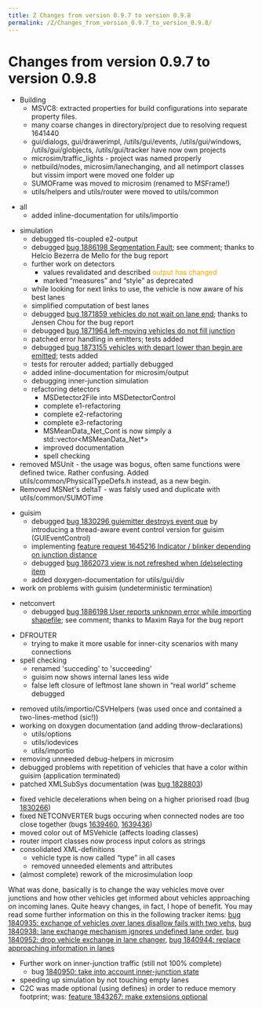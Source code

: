 ```yaml
---
title: Z Changes from version 0.9.7 to version 0.9.8
permalink: /Z/Changes_from_version_0.9.7_to_version_0.9.8/
---
```


Changes from version 0.9.7 to version 0.9.8
===========================================

-   Building
    -   MSVC8: extracted properties for build configurations into separate property files.
    -   many coarse changes in directory/project due to resolving request 1641440
    -   gui/dialogs, gui/drawerimpl, /utils/gui/events, /utils/gui/windows, /utils/gui/globjects, /utils/gui/tracker have now own projects
    -   microsim/traffic_lights - project was named properly
    -   netbuild/nodes, microsim/lanechanging, and all netimport classes but vissim import were moved one folder up
    -   SUMOFrame was moved to microsim (renamed to MSFrame!)
    -   utils/helpers and utils/router were moved to utils/common

<!-- -->

-   all
    -   added inline-documentation for utils/importio

<!-- -->

-   simulation
    -   debugged tls-coupled e2-output
    -   debugged [bug 1886198 Segmentation Fault](http://sourceforge.net/tracker/index.php?func=detail&aid=1871037&group_id=45607&atid=443421); see comment; thanks to Helcio Bezerra de Mello for the bug report
    -   further work on detectors
        -   values revalidated and described <font color="orange">output has changed</font>
        -   marked “measures” and “style” as deprecated
    -   while looking for next links to use, the vehicle is now aware of his best lanes
    -   simplified computation of best lanes
    -   debugged [bug 1871859 vehicles do not wait on lane end](http://sourceforge.net/tracker/index.php?func=detail&aid=1871859&group_id=45607&atid=443421); thanks to Jensen Chou for the bug report
    -   debugged [bug 1871964 left-moving vehicles do not fill junction](http://sourceforge.net/tracker/index.php?func=detail&aid=1871964&group_id=45607&atid=443421)
    -   patched error handling in emitters; tests added
    -   debugged [bug 1873155 vehicles with depart lower than begin are emitted](http://sourceforge.net/tracker/index.php?func=detail&aid=1873155&group_id=45607&atid=443421); tests added
    -   tests for rerouter added; partially debugged
    -   added inline-documentation for microsim/output
    -   debugging inner-junction simulation
    -   refactoring detectors
        -   MSDetector2File into MSDetectorControl
        -   complete e1-refactoring
        -   complete e2-refactoring
        -   complete e3-refactoring
        -   MSMeanData_Net_Cont is now simply a std::vector<MSMeanData_Net*>
        -   improved documentation
        -   spell checking
-   removed MSUnit - the usage was bogus, often same functions were defined twice. Rather confusing. Added utils/common/PhysicalTypeDefs.h instead, as a new begin.
-   Removed MSNet's deltaT - was falsly used and duplicate with utils/common/SUMOTime

<!-- -->

-   guisim
    -   debugged [bug 1830296 guiemitter destroys event que](http://sourceforge.net/tracker/index.php?func=detail&aid=1830296&group_id=45607&atid=443421) by introducing a thread-aware event control version for guisim (GUIEventControl)
    -   implementing [feature request 1645216 Indicator / blinker depending on junction distance](http://sourceforge.net/tracker/index.php?func=detail&aid=1645216&group_id=45607&atid=443424)
    -   debugged [bug 1862073 view is not refreshed when (de)selecting item](http://sourceforge.net/tracker/index.php?func=detail&aid=1862073&group_id=45607&atid=443421)
    -   added doxygen-documentation for utils/gui/div
-   work on problems with guisim (undeterministic termination)

<!-- -->

-   netconvert
    -   debugged [bug 1886198 User reports unknown error while importing shapefile](http://sourceforge.net/tracker/index.php?func=detail&aid=1886198&group_id=45607&atid=443421); see comment; thanks to Maxim Raya for the bug report

<!-- -->

-   DFROUTER
    -   trying to make it more usable for inner-city scenarios with many connections
-   spell checking
    -   renamed 'succeding' to 'succeeding'
    -   guisim now shows internal lanes less wide
    -   false left closure of leftmost lane shown in “real world” scheme debugged

<!-- -->

-   removed utils/importio/CSVHelpers (was used once and contained a two-lines-method (sic!))
-   working on doxygen documentation (and adding throw-declarations)
    -   utils/options
    -   utils/iodevices
    -   utils/importio
-   removing unneeded debug-helpers in microsim
-   debugged problems with repetition of vehicles that have a color within guisim (application terminated)
-   patched XMLSubSys documentation (was [bug 1828803](http://sourceforge.net/tracker/index.php?func=detail&aid=1828803&group_id=45607&atid=443421))

<!-- -->

-   fixed vehicle decelerations when being on a higher priorised road (bug [1830266](http://sourceforge.net/tracker/index.php?func=detail&aid=1830266&group_id=45607&atid=443421))
-   fixed NETCONVERTER bugs occuring when connected nodes are too close together (bugs [1639460](http://sourceforge.net/tracker/index.php?func=detail&aid=1639460&group_id=45607&atid=443421), [1639436](http://sourceforge.net/tracker/index.php?func=detail&aid=1639436&group_id=45607&atid=443421))
-   moved color out of MSVehicle (affects loading classes)
-   router import classes now process input colors as strings
-   consolidated XML-definitions
    -   vehicle type is now called “type” in all cases
    -   removed unneeded elements and attributes
-   (almost complete) rework of the microsimulation loop


What was done, basically is to change the way vehicles move over junctions and how other vehicles get informed about vehicles approaching on incoming lanes. Quite heavy changes, in fact, I hope of benefit. You may read some further information on this in the following tracker items: [bug 1840935: exchange of vehicles over lanes disallow fails with two vehs](http://sourceforge.net/tracker/index.php?func=detail&aid=1840935&group_id=45607&atid=443421), [bug 1840938: lane exchange mechanism ignores undefined lane order](http://sourceforge.net/tracker/index.php?func=detail&aid=1840938&group_id=45607&atid=443421), [bug 1840952: drop vehicle exchange in lane changer](http://sourceforge.net/tracker/index.php?func=detail&aid=1840952&group_id=45607&atid=443421), [bug 1840944: replace approaching information in lanes](http://sourceforge.net/tracker/index.php?func=detail&aid=1840944&group_id=45607&atid=443421)

-   Further work on inner-junction traffic (still not 100% complete)
    -   bug [1840950: take into account inner-junction state](http://sourceforge.net/tracker/index.php?func=detail&aid=1840950&group_id=45607&atid=443421)
-   speeding up simulation by not touching empty lanes
-   C2C was made optional (using defines) in order to reduce memory footprint; was: [feature 1843267: make extensions optional](http://sourceforge.net/tracker/index.php?func=detail&aid=1843267&group_id=45607&atid=443421)

